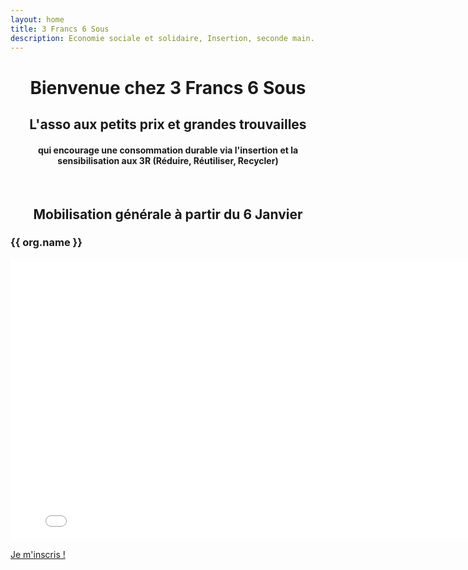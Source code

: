 ```yaml
---
layout: home
title: 3 Francs 6 Sous
description: Economie sociale et solidaire, Insertion, seconde main.
---
```

<h1 style="text-align: center;">Bienvenue chez 3 Francs 6 Sous</h1>
<h2 class="text-primary" style="text-align: center;">L'asso aux petits prix et grandes trouvailles</h2>

<h4 style="text-align: center;"> qui encourage une consommation durable via l'insertion et la sensibilisation aux 3R (Réduire, Réutiliser, Recycler)</h4>

<br>

<h2 class="text-danger" style="text-align: center;">Mobilisation générale à partir du 6 Janvier</h2>

<div class="row">
    <div class="col d-flex justify-content-center">
            <h3 class="alt-h3 mb-3">{{ org.name }}</h3>
            <div class="embed-responsive embed-responsive-16by9">
              <iframe class="embed-responsive-item" width="800" height="450" src="/assets/img/3f6s_lq.mp4" frameborder="0" allowfullscreen=""></iframe>
            </div>
          </div>
</div>

<div>
        <p class="text-center">
          <a href="https://forms.gle/8KyWH6TBHg7h22dk7" target="_blank" class="btn btn-primary">Je m'inscris !</a>
        </p>
</div>